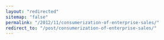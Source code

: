 ```yaml
---
layout: "redirected"
sitemap: "false"
permalink: "/2012/11/consumerization-of-enterprise-sales/"
redirect_to: "/post/consumerization-of-enterprise-sales/"
---
```




